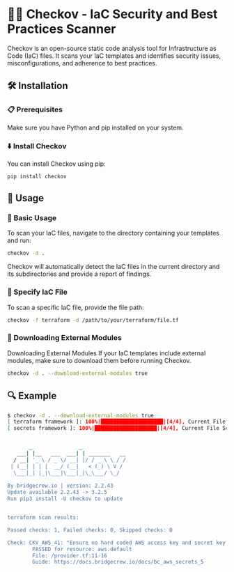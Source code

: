 # 👩‍💻 Checkov - IaC Security and Best Practices Scanner

Checkov is an open-source static code analysis tool for Infrastructure as Code (IaC) files. It scans your IaC templates and identifies security issues, misconfigurations, and adherence to best practices.

## 🛠️ Installation

### 📋 Prerequisites

Make sure you have Python and pip installed on your system.

### ⬇️ Install Checkov

You can install Checkov using pip:

```bash
pip install checkov
```

## 🚀 Usage

### 🔄 Basic Usage

To scan your IaC files, navigate to the directory containing your templates and run:

```bash
checkov -d .
```

Checkov will automatically detect the IaC files in the current directory and its subdirectories and provide a report of findings.

### 📄 Specify IaC File

To scan a specific IaC file, provide the file path:

```bash
checkov -f terraform -d /path/to/your/terraform/file.tf
```

### 📂 Downloading External Modules

Downloading External Modules
If your IaC templates include external modules, make sure to download them before running Checkov.

```bash
checkov -d . --download-external-modules true
```
## 🔍 Example

```bash
$ checkov -d . --download-external-modules true
[ terraform framework ]: 100%|████████████████████|[4/4], Current File Scanned=variables.tf
[ secrets framework ]: 100%|████████████████████|[4/4], Current File Scanned=./backend.tf  


       _               _              
   ___| |__   ___  ___| | _______   __
  / __| '_ \ / _ \/ __| |/ / _ \ \ / /
 | (__| | | |  __/ (__|   < (_) \ V / 
  \___|_| |_|\___|\___|_|\_\___/ \_/  
                                      
By bridgecrew.io | version: 2.2.43 
Update available 2.2.43 -> 3.2.5
Run pip3 install -U checkov to update 


terraform scan results:

Passed checks: 1, Failed checks: 0, Skipped checks: 0

Check: CKV_AWS_41: "Ensure no hard coded AWS access key and secret key exists in provider"
        PASSED for resource: aws.default
        File: /provider.tf:11-16
        Guide: https://docs.bridgecrew.io/docs/bc_aws_secrets_5

```